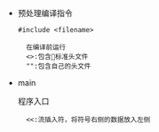 - 预处理编译指令
    
    ```#include <filename>```

        在编译前运行
        <>:包含标准头文件
        "":包含自己的头文件
- main
    
    程序入口

        <<:流插入符，将符号右侧的数据放入左侧